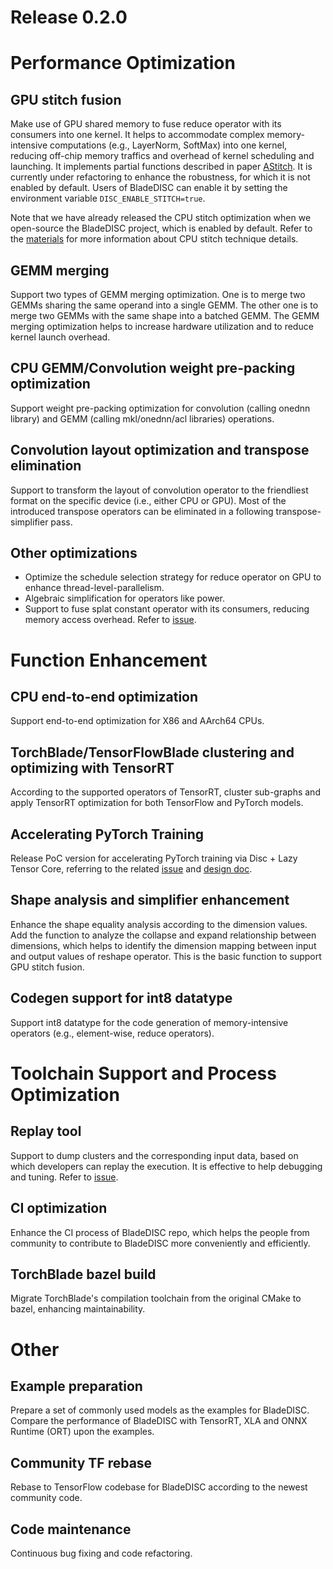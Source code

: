 # Release 0.2.0

# Performance Optimization

## GPU stitch fusion

Make use of GPU shared memory to fuse reduce operator with its consumers into one kernel.
It helps to accommodate complex memory-intensive computations (e.g., LayerNorm, SoftMax) into one kernel,
reducing off-chip memory traffics and overhead of kernel scheduling and launching.
It implements partial functions described in paper [AStitch](https://dl.acm.org/doi/abs/10.1145/3503222.3507723).
It is currently under refactoring to enhance the robustness, for which it is not enabled by default.
Users of BladeDISC can enable it by setting the environment variable `DISC_ENABLE_STITCH=true`.

Note that we have already released the CPU stitch optimization when we open-source the BladeDISC project, which is enabled by default.
Refer to the [materials](https://bladedisc.oss-cn-hangzhou.aliyuncs.com/docs/performance-optimization-practice.pdf) for more information about CPU stitch technique details.

## GEMM merging

Support two types of GEMM merging optimization.
One is to merge two GEMMs sharing the same operand into a single GEMM.
The other one is to merge two GEMMs with the same shape into a batched GEMM.
The GEMM merging optimization helps to increase hardware utilization and to reduce kernel launch overhead.

## CPU GEMM/Convolution weight pre-packing optimization

Support weight pre-packing optimization for convolution (calling onednn library) and GEMM (calling mkl/onednn/acl libraries) operations.

## Convolution layout optimization and transpose elimination

Support to transform the layout of convolution operator to the friendliest format on the specific device (i.e., either CPU or GPU).
Most of the introduced transpose operators can be eliminated in a following transpose-simplifier pass.

## Other optimizations
* Optimize the schedule selection strategy for reduce operator on GPU to enhance thread-level-parallelism.
* Algebraic simplification for operators like power.
* Support to fuse splat constant operator with its consumers, reducing memory access overhead.
Refer to [issue](https://github.com/alibaba/BladeDISC/issues/113).

# Function Enhancement

## CPU end-to-end optimization

Support end-to-end optimization for X86 and AArch64 CPUs.

## TorchBlade/TensorFlowBlade clustering and optimizing with TensorRT

According to the supported operators of TensorRT, cluster sub-graphs and apply TensorRT optimization for both TensorFlow and PyTorch models.

## Accelerating PyTorch Training

Release PoC version for accelerating PyTorch training via Disc + Lazy Tensor Core,
referring to the related [issue](https://github.com/alibaba/BladeDISC/issues/156) and [design doc](https://github.com/alibaba/BladeDISC/blob/main/docs/design/ltc_disc.md).

## Shape analysis and simplifier enhancement

Enhance the shape equality analysis according to the dimension values.
Add the function to analyze the collapse and expand relationship between dimensions,
which helps to identify the dimension mapping between input and output values of reshape operator.
This is the basic function to support GPU stitch fusion.

## Codegen support for int8 datatype

Support int8 datatype for the code generation of memory-intensive operators (e.g., element-wise, reduce operators).

# Toolchain Support and Process Optimization

## Replay tool
Support to dump clusters and the corresponding input data, based on which developers can replay the execution.
It is effective to help debugging and tuning.
Refer to [issue](https://github.com/alibaba/BladeDISC/issues/76).

## CI optimization
Enhance the CI process of BladeDISC repo, which helps the people from community to contribute to BladeDISC more conveniently and efficiently.

## TorchBlade bazel build
Migrate TorchBlade's compilation toolchain from the original CMake to bazel, enhancing maintainability.

# Other

## Example preparation

Prepare a set of commonly used models as the examples for BladeDISC.
Compare the performance of BladeDISC with TensorRT, XLA and ONNX Runtime (ORT) upon the examples.

## Community TF rebase

Rebase to TensorFlow codebase for BladeDISC according to the newest community code.

## Code maintenance

Continuous bug fixing and code refactoring.

